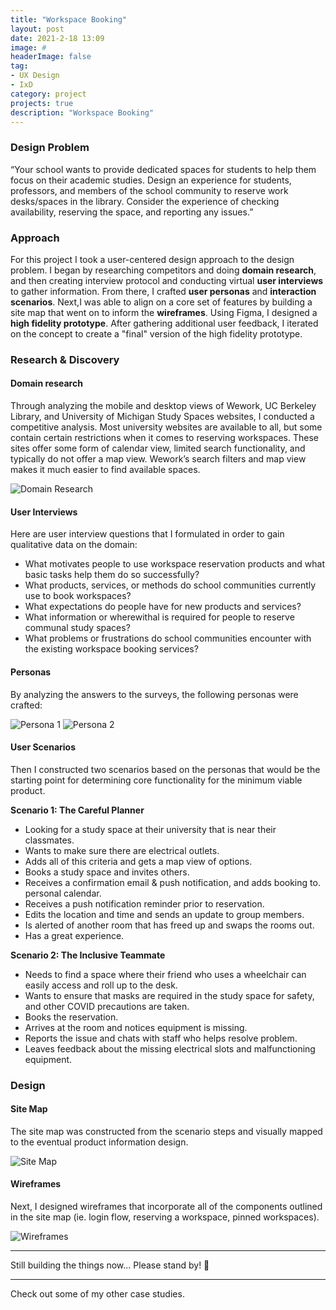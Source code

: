 ```yaml
---
title: "Workspace Booking"
layout: post
date: 2021-2-18 13:09
image: #
headerImage: false
tag:
- UX Design
- IxD
category: project
projects: true
description: "Workspace Booking"
---
```


### Design Problem

“Your school wants to provide dedicated spaces for students to help them focus on their academic studies. Design an experience for students, professors, and members of the school community to reserve work desks/spaces in the library. Consider the experience of checking availability, reserving the space, and reporting any issues.”

### Approach

For this project I took a user-centered design approach to the design problem. I began by researching competitors and doing **domain research**, and then creating interview protocol and conducting virtual **user interviews** to gather information. From there, I crafted **user personas** and **interaction scenarios**. Next,I was able to align on a core set of features by building a site map that went on to inform the **wireframes**. Using Figma, I designed a **high fidelity prototype**. After gathering additional user feedback, I iterated on the concept to create a "final" version of the high fidelity prototype.

### Research & Discovery

#### Domain research

Through analyzing the mobile and desktop views of Wework, UC Berkeley Library, and University of Michigan Study Spaces websites, I conducted a competitive analysis. Most university websites are available to all, but some contain certain restrictions when it comes to reserving workspaces. These sites offer some form of calendar view, limited search functionality, and typically do not offer a map view. Wework’s search filters and map view makes it much easier to find available spaces.

<img src="http://nicholasgiles.com/assets/images/workspace/competitiveanalysis.svg" class="bigger-image" alt="Domain Research" />

#### User Interviews

Here are user interview questions that I formulated in order to gain qualitative data on the domain:
* What motivates people to use workspace reservation products and what basic tasks help them do so successfully?
* What products, services, or methods do school communities currently use to book workspaces?
* What expectations do people have for new products and services?
* What information or wherewithal is required for people to reserve communal study spaces?
* What problems or frustrations do school communities encounter with the existing workspace booking services?

#### Personas

By analyzing the answers to the surveys, the following personas were crafted:

<img src="http://nicholasgiles.com/assets/images/workspace/persona1.svg" class="bigger-image" alt="Persona 1" />
<img src="http://nicholasgiles.com/assets/images/workspace/persona2.svg" class="bigger-image" alt="Persona 2" />

#### User Scenarios

Then I constructed two scenarios based on the personas that would be the starting point for determining core functionality for the minimum viable product.

**Scenario 1: The Careful Planner**
* Looking for a study space at their university that is near their classmates.
* Wants to make sure there are electrical outlets.
* Adds all of this criteria and gets a map view of options.
* Books a study space and invites others.
* Receives a confirmation email & push notification, and adds booking to. personal calendar.
* Receives a push notification reminder prior to reservation.
* Edits the location and time and sends an update to group members.
* Is alerted of another room that has freed up and swaps the rooms out.
* Has a great experience.

**Scenario 2: The Inclusive Teammate**
* Needs to find a space where their friend who uses a wheelchair can easily access and roll up to the desk.
* Wants to ensure that masks are required in the study space for safety, and other COVID precautions are taken.
* Books the reservation.
* Arrives at the room and notices equipment is missing.
* Reports the issue and chats with staff who helps resolve problem.
* Leaves feedback about the missing electrical slots and malfunctioning equipment.

### Design

#### Site Map

The site map was constructed from the scenario steps and visually mapped to the eventual product information design.

<img src="http://nicholasgiles.com/assets/images/workspace/sitemap.svg" class="bigger-image" alt="Site Map" />

#### Wireframes

Next, I designed wireframes that incorporate all of the components outlined in the site map (ie. login flow, reserving a workspace, pinned workspaces).

<img src="http://nicholasgiles.com/assets/images/workspace/wireframes.svg" class="bigger-image" alt="Wireframes" />

---

Still building the things now... Please stand by! 🙏

---

Check out some of my other <span class="evidence"><a href="https://nicholasgiles.com/projects/" style="text-decoration: none">case studies</a></span>.

